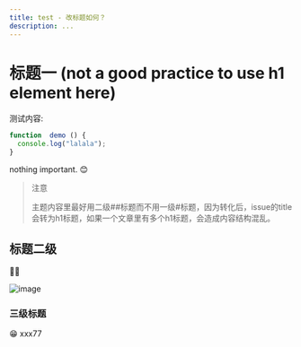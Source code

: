 ```yaml
---
title: test - 改标题如何？
description: ...
---
```


# 标题一 (not a good practice to use h1 element here)

测试内容:

```js
function  demo () {
  console.log("lalala");
}
```

nothing important. 😊

> 注意
> 
> 主题内容里最好用二级##标题而不用一级#标题，因为转化后，issue的title会转为h1标题，如果一个文章里有多个h1标题，会造成内容结构混乱。

## 标题二级

🧑‍🚒

![image](https://github.com/fujohnwang/issue2posttest/assets/451506/fb0fc321-0843-4d95-b7d9-7015d5a7f523)

### 三级标题

😁 xxx77
